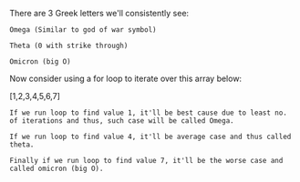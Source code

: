 There are 3 Greek letters we'll consistently see:

    Omega (Similar to god of war symbol)

    Theta (0 with strike through)

    Omicron (big O)

Now consider using a for loop to iterate over this array below:

[1,2,3,4,5,6,7]

    If we run loop to find value 1, it'll be best cause due to least no. of iterations and thus, such case will be called Omega.

    If we run loop to find value 4, it'll be average case and thus called theta.

    Finally if we run loop to find value 7, it'll be the worse case and called omicron (big O). 